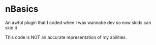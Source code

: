# nBasics
An awful plugin that I coded when I was wannabe dev so now skids can skid it

This code is NOT an accurate representation of my abilities.
